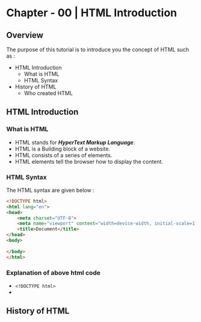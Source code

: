 # Chapter - 00 | HTML Introduction

## Overview

The purpose of this tutorial is to introduce you the concept of HTML such as :

- HTML Introduction
  - What is HTML
  - HTML Syntax
- History of HTML
  - Who created HTML

## HTML Introduction
### What is HTML

- HTML stands for **_HyperText Markup Language_**.
- HTML is a Building block of a website.
- HTML consists of a series of elements.
- HTML elements tell the browser how to display the content.

### HTML Syntax

The HTML syntax are given below :

```html
<!DOCTYPE html>
<html lang="en">
<head>
    <meta charset="UTF-8">
    <meta name="viewport" content="width=device-width, initial-scale=1.0">
    <title>Document</title>
</head>
<body>
    
</body>
</html>
```
### Explanation of above html code

- `<!DOCTYPE html>` 
- 
## History of HTML

 